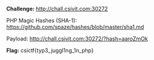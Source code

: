 **Challenge:** http://chall.csivit.com:30272

PHP Magic Hashes (SHA-1): https://github.com/spaze/hashes/blob/master/sha1.md

Payload: http://chall.csivit.com:30272/?hash=aaroZmOk

**Flag:** csictf{typ3_juggl1ng_1n_php}
